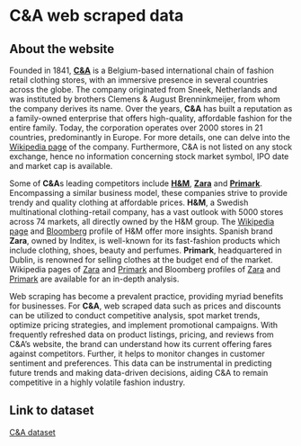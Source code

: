 # C&A web scraped data 

## About the website

Founded in 1841, **[C&A](https://www.c-and-a.com/eu/en/)** is a Belgium-based international chain of fashion retail clothing stores, with an immersive presence in several countries across the globe. The company originated from Sneek, Netherlands and was instituted by brothers Clemens & August Brenninkmeijer, from whom the company derives its name. Over the years, **C&A** has built a reputation as a family-owned enterprise that offers high-quality, affordable fashion for the entire family. Today, the corporation operates over 2000 stores in 21 countries, predominantly in Europe. For more details, one can delve into the [Wikipedia page](https://en.wikipedia.org/wiki/C%26A) of the company. Furthermore, C&A is not listed on any stock exchange, hence no information concerning stock market symbol, IPO date and market cap is available.

Some of **C&A**s leading competitors include **[H&M](https://www2.hm.com/)**, **[Zara](https://www.zara.com/)** and **[Primark](https://www.primark.com/)**. Encompassing a similar business model, these companies strive to provide trendy and quality clothing at affordable prices. **H&M**, a Swedish multinational clothing-retail company, has a vast outlook with 5000 stores across 74 markets, all directly owned by the H&M group. The [Wikipedia page](https://en.wikipedia.org/wiki/H%26M) and [Bloomberg](https://www.bloomberg.com/quote/HMB:SS) profile of H&M offer more insights. Spanish brand **Zara**, owned by Inditex, is well-known for its fast-fashion products which include clothing, shoes, beauty and perfumes. **Primark**, headquartered in Dublin, is renowned for selling clothes at the budget end of the market. Wikipedia pages of [Zara](https://en.wikipedia.org/wiki/Zara_(retailer)) and [Primark](https://en.wikipedia.org/wiki/Primark) and Bloomberg profiles of [Zara](https://www.bloomberg.com/quote/ITX:SM) and [Primark](https://www.bloomberg.com/profile/company/PRIMARK:LN) are available for an in-depth analysis.

Web scraping has become a prevalent practice, providing myriad benefits for businesses. For **C&A**, web scraped data such as prices and discounts can be utilized to conduct competitive analysis, spot market trends, optimize pricing strategies, and implement promotional campaigns. With frequently refreshed data on product listings, pricing, and reviews from C&A’s website, the brand can understand how its current offering fares against competitors. Further, it helps to monitor changes in customer sentiment and preferences. This data can be instrumental in predicting future trends and making data-driven decisions, aiding C&A to remain competitive in a highly volatile fashion industry.


## Link to **dataset**

[C&A dataset](https://www.databoutique.com/buy-data-list-subset/C%26A%20web%20scraped%20data/r/recWaG2mkaZKPdRFl)
